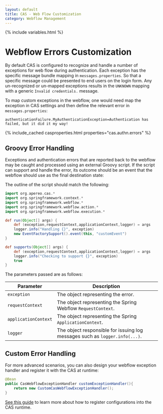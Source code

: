 ```yaml
---
layout: default
title: CAS - Web Flow Customization
category: Webflow Management
---
```


{% include variables.html %}

# Webflow Errors Customization

By default CAS is configured to recognize and handle a number of exceptions for web flow during authentication. Each exception 
has the specific message bundle mapping in `messages.properties`. So that a specific message could be presented to end users
on the login form. Any un-recognized or un-mapped exceptions results in the `UNKNOWN` mapping with a generic `Invalid credentials.` message.

To map custom exceptions in the webflow, one would need map the exception in CAS 
settings and then define the relevant error in `messages.properties`:

```properties
authenticationFailure.MyAuthenticationException=Authentication has failed, but it did it my way!
```

{% include_cached casproperties.html properties="cas.authn.errors" %}

## Groovy Error Handling

Exceptions and authentication errors that are reported back to the webflow may be 
caught and processed using an external Groovy script. If the script can support and handle the error,
its outcome should be an event that the webflow should use as the final destination state:

The outline of the script should match the following:

```groovy
import org.apereo.cas.*
import org.springframework.context.*
import org.springframework.webflow.*
import org.springframework.webflow.action.*
import org.springframework.webflow.execution.*

def run(Object[] args) {
    def (exception,requestContext,applicationContext,logger) = args
    logger.info("Handling {}", exception)
    new EventFactorySupport().event(this, "customEvent")
}

def supports(Object[] args) {
    def (exception,requestContext,applicationContext,logger) = args
    logger.info("Checking to support {}", exception)
    true
}
```

The parameters passed are as follows:

| Parameter            | Description                                                                 |
|----------------------|-----------------------------------------------------------------------------|
| `exception`          | The object representing the error.                                          |
| `requestContext`     | The object representing the Spring Webflow `RequestContext`.                |
| `applicationContext` | The object representing the Spring `ApplicationContext`.                    |
| `logger`             | The object responsible for issuing log messages such as `logger.info(...)`. |

## Custom Error Handling
     
For more advanced scenarios, you can also design your webflow exception handler
and register it with the CAS at runtime:

```java
@Bean
public CasWebflowExceptionHandler customExceptionHandler(){
    return new CustomCasWebflowExceptionHandler();
}
```

[See this guide](../configuration/Configuration-Management-Extensions.html) to learn more
about how to register configurations into the CAS runtime.
